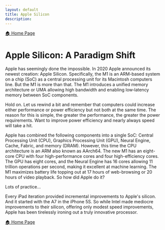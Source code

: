 ```yaml
---
layout: default
title: Apple Silicon
description: 
---
```


[ 🏠 Home Page](https://davidprush.com)

# Apple Silicon: A Paradigm Shift

Apple has seemingly done the impossible. In 2020 Apple announced its newest creation: Apple Silicon. Specifically, the M1 is an ARM-based system on a chip (SoC) as a central processing unit for its Macintosh computers line. But the M1 is more than that. The M1 introduces a unified memory architecture or UMA allowing high bandwidth and enabling low‑latency memory between SoC components. 

Hold on. Let us rewind a bit and remember that computers could increase either performance or power efficiency but not both at the same time. The reason for this is simple, the greater the performance, the greater the power requirements. Want to improve power efficiency and nearly always speed will take a hit.

Apple has combined the following components into a single SoC: Central Processing Unit (CPU), Graphics Processing Unit (GPU), Neural Engine, Cache, Fabric, and memory (DRAM). However, this time the CPU architecture is an ARM also known as AArch64. The new M1 has an eight-core CPU with four high-performance cores and four high-efficiency cores. The GPU has eight cores, and the Neural Engine has 16 cores allowing 11 trillion operations per second, making it excellent at machine learning. The M1 maximizes battery life topping out at 17 hours of web-browsing or 20 hours of video playback. So how did Apple do it?

Lots of practice...

Every iPad iteration provided incremental improvements to Apple's silicon. And it started with the A7 in the iPhone 5S. So while Intel made mediocre improvements to their silicon, offering only modest speed improvements, Apple has been tirelessly ironing out a truly innovative processor.

[ 🏠 Home Page](https://davidprush.com)
